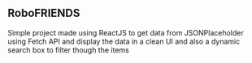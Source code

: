 <h2>RoboFRIENDS</h2>
Simple project made using ReactJS to get data from JSONPlaceholder using Fetch API
and display the data in a clean UI and also a dynamic search box to filter though the items

